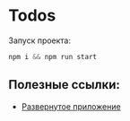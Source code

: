# Todos

Запуск проекта:

```js
npm i && npm run start
```

## Полезные ссылки:

- [Развернутое приложение](https://smirnovdmitry1.github.io/todos/)

